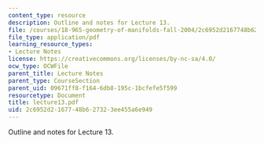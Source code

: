 ```yaml
---
content_type: resource
description: Outline and notes for Lecture 13.
file: /courses/18-965-geometry-of-manifolds-fall-2004/2c6952d2167748b627323ee455a6e949_lecture13.pdf
file_type: application/pdf
learning_resource_types:
- Lecture Notes
license: https://creativecommons.org/licenses/by-nc-sa/4.0/
ocw_type: OCWFile
parent_title: Lecture Notes
parent_type: CourseSection
parent_uid: 09671ff8-f164-6db8-195c-1bcfefe5f599
resourcetype: Document
title: lecture13.pdf
uid: 2c6952d2-1677-48b6-2732-3ee455a6e949
---
```

Outline and notes for Lecture 13.